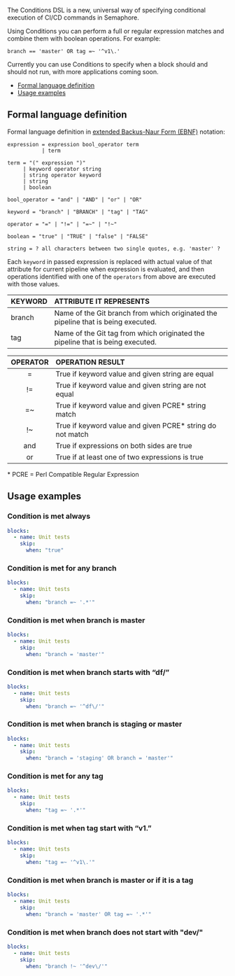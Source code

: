 The Conditions DSL is a new, universal way of specifying conditional execution
of CI/CD commands in Semaphore.

Using Conditions you can perform a full or regular expression matches and
combine them with boolean operations. For example:
```
branch == 'master' OR tag =~ '^v1\.'
```

Currently you can use Conditions to specify when a block should and should not
run, with more applications coming soon.

- [Formal language definition](#Formal-language-definition)
- [Usage examples](#usage-examples)

## Formal language definition

Formal language definition in [extended Backus-Naur Form (EBNF)][ebnf] notation:

```
expression = expression bool_operator term
           | term

term = "(" expression ")"      
     | keyword operator string
     | string operator keyword
     | string                  
     | boolean

bool_operator = "and" | "AND" | "or" | "OR"

keyword = "branch" | "BRANCH" | "tag" | "TAG"

operator = "=" | "!=" | "=~" | "!~"

boolean = "true" | "TRUE" | "false" | "FALSE"

string = ? all characters between two single quotes, e.g. 'master' ?
```           

Each `keyword` in passed expression is replaced with actual value of that
attribute for current pipeline when expression is evaluated, and then operations
identified with one of the `operators` from above are executed with those values.

|    KEYWORD     |             ATTRIBUTE IT REPRESENTS              |
| :------------- | :----------------------------------------------- |
| branch         | Name of the Git branch from which originated the pipeline that is being executed. |
| tag            | Name of the Git tag from which originated the pipeline that is being executed. |


|  OPERATOR |                 OPERATION RESULT                          |
| :-------: | :-------------------------------------------------------- |
|   =       | True if keyword value and given string are equal          |
|   !=      | True if keyword value and given string are not equal      |
|   =~      | True if keyword value and given PCRE* string match        |
|   !~      | True if keyword value and given PCRE* string do not match |
|   and     | True if expressions on both sides are true                |
|   or      | True if at least one of two expressions is true           |

\* PCRE = Perl Compatible Regular Expression


## Usage examples

### Condition is met always

```yaml
blocks:
  - name: Unit tests
    skip:
      when: "true"
```

### Condition is met for any branch

```yaml
blocks:
  - name: Unit tests
    skip:
      when: "branch =~ '.*'"
```

### Condition is met when branch is master

```yaml
blocks:
  - name: Unit tests
    skip:
      when: "branch = 'master'"
```

### Condition is met when branch starts with “df/”

```yaml
blocks:
  - name: Unit tests
    skip:
      when: "branch =~ '^df\/'"
```

### Condition is met when branch is staging or master

```yaml
blocks:
  - name: Unit tests
    skip:
      when: "branch = 'staging' OR branch = 'master'"
```

### Condition is met for any tag

```yaml
blocks:
  - name: Unit tests
    skip:
      when: "tag =~ '.*'"
```

### Condition is met when tag start with “v1.”

```yaml
blocks:
  - name: Unit tests
    skip:
      when: "tag =~ '^v1\.'"
```

### Condition is met when branch is master or if it is a tag

```yaml
blocks:
  - name: Unit tests
    skip:
      when: "branch = 'master' OR tag =~ '.*'"
```

### Condition is met when branch does not start with "dev/"

```yaml
blocks:
  - name: Unit tests
    skip:
      when: "branch !~ '^dev\/'"
```


[ebnf]: https://en.wikipedia.org/wiki/Extended_Backus%E2%80%93Naur_form
